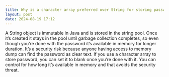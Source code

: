 ```yaml
---
title: Why is a character array preferred over String for storing passwords in Java?
layout: post
date: 2024-08-19 17:12
---
```

A String object is immutable in Java and is stored in the string pool. Once it’s created it stays in the pool until garbage collection completes, so even though you’re done with the password it’s available in memory for longer duration. It’s a security risk because anyone having access to memory dump can find the password as clear text. If you use a character array to store password, you can set it to blank once you’re done with it. You can control for how long it’s available in memory and that avoids the security threat.
